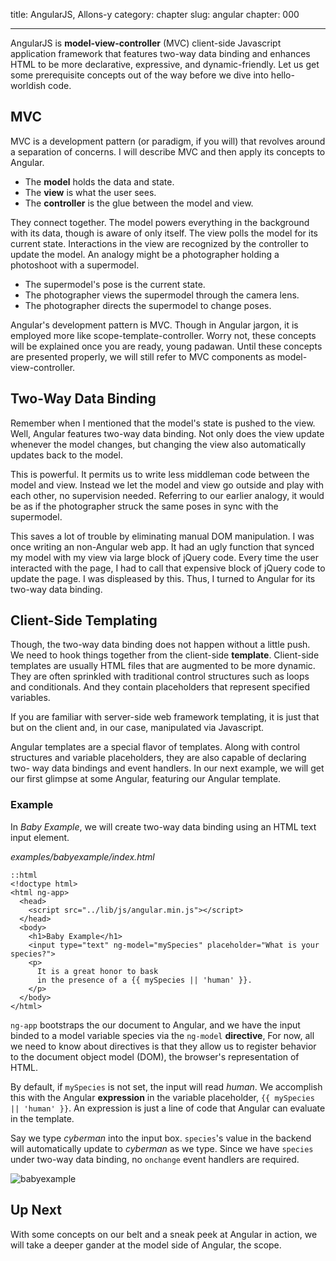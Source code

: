 title: AngularJS, Allons-y
category: chapter
slug: angular
chapter: 000

---

AngularJS is **model-view-controller** (MVC) client-side Javascript application
framework that features two-way data binding and enhances HTML to be more
declarative, expressive, and dynamic-friendly. Let us get some prerequisite
concepts out of the way before we dive into hello-worldish code.

## MVC

MVC is a development pattern (or paradigm, if you will) that revolves around a
separation of concerns. I will describe MVC and then apply its concepts to
Angular.

- The **model** holds the data and state.
- The **view** is what the user sees.
- The **controller** is the glue between the model and view.

They connect together. The model powers everything in the background with its
data, though is aware of only itself. The view polls the model for its current
state. Interactions in the view are recognized by the controller to update the
model. An analogy might be a photographer holding a photoshoot with a
supermodel.

- The supermodel's pose is the current state.
- The photographer views the supermodel through the camera lens.
- The photographer directs the supermodel to change poses.

Angular's development pattern is MVC. Though in Angular jargon, it is employed
more like scope-template-controller. Worry not, these concepts will be
explained once you are ready, young padawan. Until these concepts are presented
properly, we will still refer to MVC components as model-view-controller.

## Two-Way Data Binding

Remember when I mentioned that the model's state is pushed to the view. Well,
Angular features two-way data binding. Not only does the view update whenever
the model changes, but changing the view also automatically updates back to the
model.

This is powerful. It permits us to write less middleman code between the model
and view. Instead we let the model and view go outside and play with each
other, no supervision needed. Referring to our earlier analogy, it would be as
if the photographer struck the same poses in sync with the supermodel.

This saves a lot of trouble by eliminating manual DOM manipulation. I was once
writing an non-Angular web app. It had an ugly function that synced my model
with my view via large block of jQuery code. Every time the user interacted
with the page, I had to call that expensive block of jQuery code to update the
page. I was displeased by this. Thus, I turned to Angular for its two-way
data binding.

## Client-Side Templating

Though, the two-way data binding does not happen without a little push. We need
to hook things together from the client-side **template**. Client-side
templates are usually HTML files that are augmented to be more dynamic. They
are often sprinkled with traditional control structures such as loops and
conditionals. And they contain placeholders that represent specified variables.

If you are familiar with server-side web framework templating, it is just that
but on the client and, in our case, manipulated via Javascript.

Angular templates are a special flavor of templates. Along with control
structures and variable placeholders, they are also capable of declaring two-
way data bindings and event handlers. In our next example, we will get our
first glimpse at some Angular, featuring our Angular template.

### Example

In *Baby Example*, we will create two-way data binding using an HTML text input
element.

*examples/babyexample/index.html*

    ::html
    <!doctype html>
    <html ng-app>
      <head>
        <script src="../lib/js/angular.min.js"></script>
      </head>
      <body>
        <h1>Baby Example</h1>
        <input type="text" ng-model="mySpecies" placeholder="What is your species?">
        <p>
          It is a great honor to bask
          in the presence of a {{ mySpecies || 'human' }}.
        </p>
      </body>
    </html>

```ng-app``` bootstraps the our document to Angular, and we have the input
binded to a model variable species via the ```ng-model``` **directive**, For
now, all we need to know about directives is that they allow us to register
behavior to the document object model (DOM), the browser's representation of
HTML.

By default, if ```mySpecies``` is not set, the input will read *human*. We
accomplish this with the Angular **expression** in the variable placeholder,
```{{ mySpecies || 'human' }}```. An expression is just a line of code that
Angular can evaluate in the template.

Say we type *cyberman* into the input box. ```species```'s value in the
backend will automatically update to *cyberman* as we type. Since we have
```species``` under two-way data binding, no ```onchange``` event handlers are
required.

![babyexample](/img/babyexample.png)

## Up Next

With some concepts on our belt and a sneak peek at Angular in action, we will
take a deeper gander at the model side of Angular, the scope.
